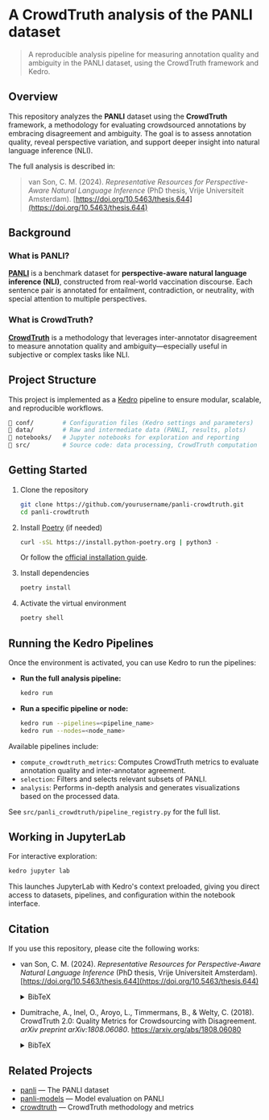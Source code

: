 # A CrowdTruth analysis of the PANLI dataset

> A reproducible analysis pipeline for measuring annotation quality and ambiguity in the PANLI dataset, using the CrowdTruth framework and Kedro.

## Overview

This repository analyzes the **PANLI** dataset using the **CrowdTruth** framework, a methodology for evaluating crowdsourced annotations by embracing disagreement and ambiguity. The goal is to assess annotation quality, reveal perspective variation, and support deeper insight into natural language inference (NLI).

The full analysis is described in:

> van Son, C. M. (2024). *Representative Resources for Perspective-Aware Natural Language Inference* (PhD thesis, Vrije Universiteit Amsterdam). [https://doi.org/10.5463/thesis.644](https://doi.org/10.5463/thesis.644)

## Background

### What is PANLI?

**[PANLI](https://github.com/cltl/panli)** is a benchmark dataset for **perspective-aware natural language inference (NLI)**, constructed from real-world vaccination discourse. Each sentence pair is annotated for entailment, contradiction, or neutrality, with special attention to multiple perspectives.

### What is CrowdTruth?

**[CrowdTruth](https://github.com/CrowdTruth/CrowdTruth-core)** is a methodology that leverages inter-annotator disagreement to measure annotation quality and ambiguity—especially useful in subjective or complex tasks like NLI.



## Project Structure

This project is implemented as a [Kedro](https://kedro.org/)  pipeline to ensure modular, scalable, and reproducible workflows.

```bash
📁 conf/        # Configuration files (Kedro settings and parameters)
📁 data/        # Raw and intermediate data (PANLI, results, plots)
📁 notebooks/   # Jupyter notebooks for exploration and reporting
📁 src/         # Source code: data processing, CrowdTruth computation
```


## Getting Started

1. Clone the repository
    ```bash
    git clone https://github.com/yourusername/panli-crowdtruth.git
    cd panli-crowdtruth
    ```
2. Install [Poetry](https://python-poetry.org/) (if needed)
    ```bash
    curl -sSL https://install.python-poetry.org | python3 -
    ```
    Or follow the [official installation guide](https://python-poetry.org/docs/#installation).

3. Install dependencies
    ```bash
    poetry install
    ```

4. Activate the virtual environment
    ```bash
    poetry shell
    ```

## Running the Kedro Pipelines

Once the environment is activated, you can use Kedro to run the pipelines:


- **Run the full analysis pipeline:**
    ```bash
    kedro run
    ```

- **Run a specific pipeline or node:**
    ```bash
    kedro run --pipelines=<pipeline_name>
    kedro run --nodes=<node_name>
    ```

Available pipelines include:

- `compute_crowdtruth_metrics`: Computes CrowdTruth metrics to evaluate annotation quality and inter-annotator agreement.
- `selection`: Filters and selects relevant subsets of PANLI.
- `analysis`: Performs in-depth analysis and generates visualizations based on the processed data.

See `src/panli_crowdtruth/pipeline_registry.py` for the full list.


##  Working in JupyterLab

For interactive exploration:

```bash
kedro jupyter lab
```

This launches JupyterLab with Kedro's context preloaded, giving you direct access to datasets, pipelines, and configuration within the notebook interface.

## Citation

If you use this repository, please cite the following works:

* van Son, C. M. (2024). *Representative Resources for Perspective-Aware Natural Language Inference* (PhD thesis, Vrije Universiteit Amsterdam). [https://doi.org/10.5463/thesis.644](https://doi.org/10.5463/thesis.644)

    <details>
    <summary>BibTeX</summary>
    ```bibtex
    @phdthesis{ba18bc83a2be4b29805c6b91aaa9a152,
        title = "Representative Resources for Perspective-Aware Natural Language Inference",
        author = "{van Son}, {Chantal Michelle}",
        year = "2024",
        month = nov,
        day = "1",
        doi = "10.5463/thesis.644",
        language = "English",
        type = "PhD-Thesis - Research and graduation internal",
        school = "Vrije Universiteit Amsterdam",
    }
    ```
    </details>


* Dumitrache, A., Inel, O., Aroyo, L., Timmermans, B., & Welty, C. (2018). CrowdTruth 2.0: Quality Metrics for Crowdsourcing with Disagreement. *arXiv preprint arXiv:1808.06080*. https://arxiv.org/abs/1808.06080

    <details>
    <summary>BibTeX</summary>

    ```bibtex
    @article{CrowdTruth2,
        author    = {Anca Dumitrache and Oana Inel and Lora Aroyo and Benjamin Timmermans and Chris Welty},
        title     = {CrowdTruth 2.0: Quality Metrics for Crowdsourcing with Disagreement},
        year      = {2018},
        url       = {https://arxiv.org/abs/1808.06080},
    }
    ```
    </details>


## Related Projects


- [panli](https://github.com/cltl/panli) — The PANLI dataset
- [panli-models](https://github.com/cltl/panli-models) — Model evaluation on PANLI
- [crowdtruth](https://github.com/CrowdTruth/CrowdTruth-core) — CrowdTruth methodology and metrics
